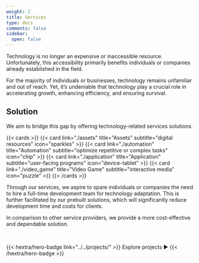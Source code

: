 ```yaml
---
weight: 2
title: Services
type: docs
comments: false
sidebar:
  open: false
---
```


Technology is no longer an expensive or inaccessible resource. Unfortunately, this accessibility primarily benefits individuals or companies already established in the field.

For the majority of individuals or businesses, technology remains unfamiliar and out of reach. Yet, it’s undeniable that technology play a crucial role in accelerating growth, enhancing efficiency, and ensuring survival.

## Solution

We aim to bridge this gap by offering technology-related services solutions.

{{< cards >}}
  {{< card link="./assets" title="Assets" subtitle="digital resources" icon="sparkles" >}}
  {{< card link="./automation" title="Automation" subtitle="optimize repetitive or complex tasks" icon="chip" >}}
  {{< card link="./application" title="Application" subtitle="user-facing programs" icon="device-tablet" >}}
  {{< card link="./video_game" title="Video Game" subtitle="interactive media" icon="puzzle" >}}
{{< /cards >}}

Through our services, we aspire to spare individuals or companies the need to hire a full-time development team for technology adaptation. This is further facilitated by our prebuilt solutions, which will significantly reduce development time and costs for clients.

In comparison to other service providers, we provide a more cost-effective and dependable solution.

<br>

{{< hextra/hero-badge link="../../projects/" >}}
Explore projects ▶️
{{< /hextra/hero-badge >}}

<br>
